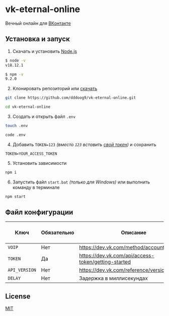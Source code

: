 # vk-eternal-online

Вечный онлайн для [ВКонтакте](https://vk.com/)

## Установка и запуск

1. Скачать и установить [Node.js](https://nodejs.org/)

```sh
$ node -v
v18.12.1
```

```sh
$ npm -v
9.2.0
```

2. Клонировать репозиторий или [скачать](https://github.com/dddoog9/vk-eternal-online/releases/latest)

```sh
git clone https://github.com/dddoog9/vk-eternal-online.git
```

```sh
cd vk-eternal-online
```

3. Создать и открыть файл `.env`

```sh
touch .env
```

```sh
code .env
```

4. Добавить `TOKEN=123` *(вместо `123` вставить [свой токен](https://vkhost.github.io/))* и сохранить

```dosini
TOKEN=YOUR_ACCESS_TOKEN
```

5. Установить зависимости

```sh
npm i
```

6. Запустить файл `start.bat` *(только для Windows)* или выполнить команду в терминале

```sh
npm start
```

## Файл конфигурации

| Ключ          | Обязательно  | Описание                                            | Значение по умолчанию |
| ------------- | ------------ | --------------------------------------------------- | --------------------- |
| `VOIP`        | Нет          | https://dev.vk.com/method/account.setOnline         | `0`                   |
| `TOKEN`       | Да           | https://dev.vk.com/api/access-token/getting-started | Отсутствует           |
| `API_VERSION` | Нет          | https://dev.vk.com/reference/versions               | `5.131`               |
| `DELAY`       | Нет          | Задержка в миллисекундах                            | `180000`              |

## License

[MIT](LICENSE.md)
